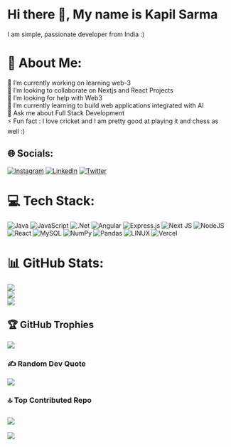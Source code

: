 # Hi there 👋, My name is Kapil Sarma

I am simple, passionate developer from India :)

# 💫 About Me:
🔭 I’m currently working on learning web-3<br>👯 I’m looking to collaborate on Nextjs and React Projects<br>🤝 I’m looking for help with Web3<br>🌱 I’m currently learning to build web applications integrated with AI <br>💬 Ask me about Full Stack Development<br>⚡ Fun fact : I love cricket and I am pretty good at playing it and chess as well :)


## 🌐 Socials:
[![Instagram](https://img.shields.io/badge/Instagram-%23E4405F.svg?logo=Instagram&logoColor=white)](https://instagram.com/_kapilsarma_) [![LinkedIn](https://img.shields.io/badge/LinkedIn-%230077B5.svg?logo=linkedin&logoColor=white)](https://linkedin.com/in/kapil-sarma-5bb174184) [![Twitter](https://img.shields.io/badge/Twitter-%231DA1F2.svg?logo=Twitter&logoColor=white)](https://twitter.com/kapil_sarma_17) 

# 💻 Tech Stack:
![Java](https://img.shields.io/badge/java-%23ED8B00.svg?style=for-the-badge&logo=java&logoColor=white) ![JavaScript](https://img.shields.io/badge/javascript-%23323330.svg?style=for-the-badge&logo=javascript&logoColor=%23F7DF1E) ![.Net](https://img.shields.io/badge/.NET-5C2D91?style=for-the-badge&logo=.net&logoColor=white) ![Angular](https://img.shields.io/badge/angular-%23DD0031.svg?style=for-the-badge&logo=angular&logoColor=white) ![Express.js](https://img.shields.io/badge/express.js-%23404d59.svg?style=for-the-badge&logo=express&logoColor=%2361DAFB) ![Next JS](https://img.shields.io/badge/Next-black?style=for-the-badge&logo=next.js&logoColor=white) ![NodeJS](https://img.shields.io/badge/node.js-6DA55F?style=for-the-badge&logo=node.js&logoColor=white) ![React](https://img.shields.io/badge/react-%2320232a.svg?style=for-the-badge&logo=react&logoColor=%2361DAFB) ![MySQL](https://img.shields.io/badge/mysql-%2300f.svg?style=for-the-badge&logo=mysql&logoColor=white) ![NumPy](https://img.shields.io/badge/numpy-%23013243.svg?style=for-the-badge&logo=numpy&logoColor=white) ![Pandas](https://img.shields.io/badge/pandas-%23150458.svg?style=for-the-badge&logo=pandas&logoColor=white) ![LINUX](https://img.shields.io/badge/Linux-FCC624?style=for-the-badge&logo=linux&logoColor=black) ![Vercel](https://img.shields.io/badge/vercel-%23000000.svg?style=for-the-badge&logo=vercel&logoColor=white)
# 📊 GitHub Stats:
![](https://github-readme-stats.vercel.app/api?username=kapilsarma2002&theme=dark&hide_border=false&include_all_commits=true&count_private=true)<br/>
![](https://github-readme-streak-stats.herokuapp.com/?user=kapilsarma2002&theme=dark&hide_border=false)<br/>
![](https://github-readme-stats.vercel.app/api/top-langs/?username=kapilsarma2002&theme=dark&hide_border=false&include_all_commits=true&count_private=true&layout=compact)

## 🏆 GitHub Trophies
![](https://github-profile-trophy.vercel.app/?username=kapilsarma2002&theme=darkhub&no-frame=true&no-bg=true&margin-w=4)

### ✍️ Random Dev Quote
![](https://quotes-github-readme.vercel.app/api?type=horizontal&theme=radical)

### 🔝 Top Contributed Repo
![](https://github-contributor-stats.vercel.app/api?username=kapilsarma2002&limit=5&theme=dark&combine_all_yearly_contributions=true)
---
[![](https://visitcount.itsvg.in/api?id=kapilsarma2002&icon=0&color=0)](https://visitcount.itsvg.in)

<!-- Proudly created with GPRM ( https://gprm.itsvg.in ) -->
